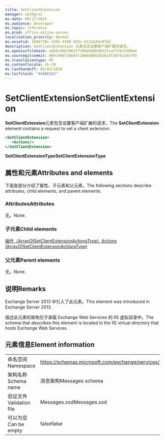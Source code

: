 ```yaml
---
title: SetClientExtension
manager: sethgros
ms.date: 09/17/2015
ms.audience: Developer
ms.topic: reference
ms.prod: office-online-server
localization_priority: Normal
ms.assetid: 10d0739c-2591-4768-935c-b131b26e974d
description: SetClientExtension 元素包含设置客户端扩展的请求。
ms.openlocfilehash: a856cd6b7063f7399e584b9932fcaf7fdc53094e
ms.sourcegitcommit: 88ec988f2bb67c1866d06b361615f3674a24e795
ms.translationtype: MT
ms.contentlocale: zh-CN
ms.lasthandoff: 06/03/2020
ms.locfileid: "44466162"
---
```

# <a name="setclientextension"></a><span data-ttu-id="9272a-103">SetClientExtension</span><span class="sxs-lookup"><span data-stu-id="9272a-103">SetClientExtension</span></span>

<span data-ttu-id="9272a-104">**SetClientExtension**元素包含设置客户端扩展的请求。</span><span class="sxs-lookup"><span data-stu-id="9272a-104">The **SetClientExtension** element contains a request to set a client extension.</span></span> 
  
```XML
<SetClientExtension>
   <Actions/>
</SetClientExtension>
```

 <span data-ttu-id="9272a-105">**SetClientExtensionType**</span><span class="sxs-lookup"><span data-stu-id="9272a-105">**SetClientExtensionType**</span></span>
## <a name="attributes-and-elements"></a><span data-ttu-id="9272a-106">属性和元素</span><span class="sxs-lookup"><span data-stu-id="9272a-106">Attributes and elements</span></span>

<span data-ttu-id="9272a-107">下面各部分介绍了属性、子元素和父元素。</span><span class="sxs-lookup"><span data-stu-id="9272a-107">The following sections describe attributes, child elements, and parent elements.</span></span>
  
### <a name="attributes"></a><span data-ttu-id="9272a-108">Attributes</span><span class="sxs-lookup"><span data-stu-id="9272a-108">Attributes</span></span>

<span data-ttu-id="9272a-109">无。</span><span class="sxs-lookup"><span data-stu-id="9272a-109">None.</span></span>
  
### <a name="child-elements"></a><span data-ttu-id="9272a-110">子元素</span><span class="sxs-lookup"><span data-stu-id="9272a-110">Child elements</span></span>

[<span data-ttu-id="9272a-111">操作（ArrayOfSetClientExtensionActionsType）</span><span class="sxs-lookup"><span data-stu-id="9272a-111">Actions (ArrayOfSetClientExtensionActionsType)</span></span>](actions-arrayofsetclientextensionactionstype.md)
  
### <a name="parent-elements"></a><span data-ttu-id="9272a-112">父元素</span><span class="sxs-lookup"><span data-stu-id="9272a-112">Parent elements</span></span>

<span data-ttu-id="9272a-113">无。</span><span class="sxs-lookup"><span data-stu-id="9272a-113">None.</span></span>
  
## <a name="remarks"></a><span data-ttu-id="9272a-114">说明</span><span class="sxs-lookup"><span data-stu-id="9272a-114">Remarks</span></span>

<span data-ttu-id="9272a-115">Exchange Server 2013 中引入了此元素。</span><span class="sxs-lookup"><span data-stu-id="9272a-115">This element was introduced in Exchange Server 2013.</span></span>
  
<span data-ttu-id="9272a-116">描述此元素的架构位于承载 Exchange Web Services 的 IIS 虚拟目录中。</span><span class="sxs-lookup"><span data-stu-id="9272a-116">The schema that describes this element is located in the IIS virtual directory that hosts Exchange Web Services.</span></span>
  
## <a name="element-information"></a><span data-ttu-id="9272a-117">元素信息</span><span class="sxs-lookup"><span data-stu-id="9272a-117">Element information</span></span>

|||
|:-----|:-----|
|<span data-ttu-id="9272a-118">命名空间</span><span class="sxs-lookup"><span data-stu-id="9272a-118">Namespace</span></span>  <br/> |https://schemas.microsoft.com/exchange/services/2006/messages  <br/> |
|<span data-ttu-id="9272a-119">架构名称</span><span class="sxs-lookup"><span data-stu-id="9272a-119">Schema name</span></span>  <br/> |<span data-ttu-id="9272a-120">消息架构</span><span class="sxs-lookup"><span data-stu-id="9272a-120">Messages schema</span></span>  <br/> |
|<span data-ttu-id="9272a-121">验证文件</span><span class="sxs-lookup"><span data-stu-id="9272a-121">Validation file</span></span>  <br/> |<span data-ttu-id="9272a-122">Messages.xsd</span><span class="sxs-lookup"><span data-stu-id="9272a-122">Messages.xsd</span></span>  <br/> |
|<span data-ttu-id="9272a-123">可以为空</span><span class="sxs-lookup"><span data-stu-id="9272a-123">Can be empty</span></span>  <br/> |<span data-ttu-id="9272a-124">false</span><span class="sxs-lookup"><span data-stu-id="9272a-124">false</span></span>  <br/> |
   

